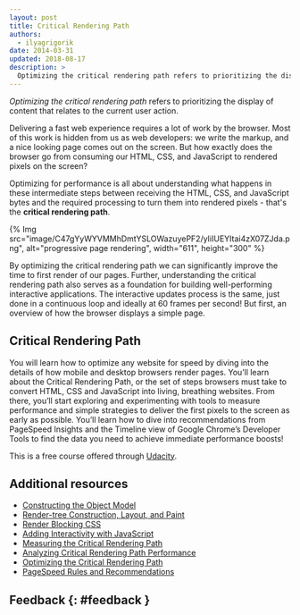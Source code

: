 ```yaml
---
layout: post
title: Critical Rendering Path
authors:
  - ilyagrigorik
date: 2014-03-31
updated: 2018-08-17
description: >
  Optimizing the critical rendering path refers to prioritizing the display of content that relates to the current user action.
---
```


_Optimizing the critical rendering path_ refers to prioritizing the display of
content that relates to the current user action.

Delivering a fast web experience requires a lot of work by the browser. Most of
this work is hidden from us as web developers: we write the markup, and a nice
looking page comes out on the screen. But how exactly does the browser go from
consuming our HTML, CSS, and JavaScript to rendered pixels on the screen?

Optimizing for performance is all about understanding what happens in these
intermediate steps between receiving the HTML, CSS, and JavaScript bytes and
the required processing to turn them into rendered pixels - that's
the **critical rendering path**.

{% Img src="image/C47gYyWYVMMhDmtYSLOWazuyePF2/yIiIUEYItai4zX07ZJda.png", alt="progressive page rendering", width="611", height="300" %}

By optimizing the critical rendering path we can significantly improve the
time to first render of our pages. Further, understanding the critical
rendering path also serves as a foundation for building well-performing
interactive applications. The interactive updates process is the same, just done in a continuous loop and ideally at 60 frames per second!
But first, an overview of how the browser displays a simple page.

## Critical Rendering Path

You will learn how to optimize any website for speed by diving into the details of how mobile and desktop browsers render pages.
You’ll learn about the Critical Rendering Path, or the set of steps browsers must take to convert HTML, CSS and JavaScript into living,
breathing websites. From there, you’ll start exploring and experimenting with tools to measure performance and simple strategies to deliver the first
pixels to the screen as early as possible. You’ll learn how to dive into recommendations from PageSpeed Insights and the Timeline view of Google Chrome’s Developer
Tools to find the data you need to achieve immediate performance boosts!

This is a free course offered through [Udacity](https://www.udacity.com/course/website-performance-optimization--ud884).

## Additional resources

- [Constructing the Object Model](/critical-rendering-path-constructing-the-object-model/)
- [Render-tree Construction, Layout, and Paint](/critical-rendering-path-render-tree-construction/)
- [Render Blocking CSS](/critical-rendering-path-render-blocking-css/)
- [Adding Interactivity with JavaScript](/critical-rendering-path-adding-interactivity-with-javascript/)
- [Measuring the Critical Rendering Path](/critical-rendering-path-measure-crp/)
- [Analyzing Critical Rendering Path Performance](/critical-rendering-path-analyzing-crp/)
- [Optimizing the Critical Rendering Path](/critical-rendering-path-optimizing-critical-rendering-path/)
- [PageSpeed Rules and Recommendations](/critical-rendering-path-page-speed-rules-and-recommendations/)

## Feedback {: #feedback }
